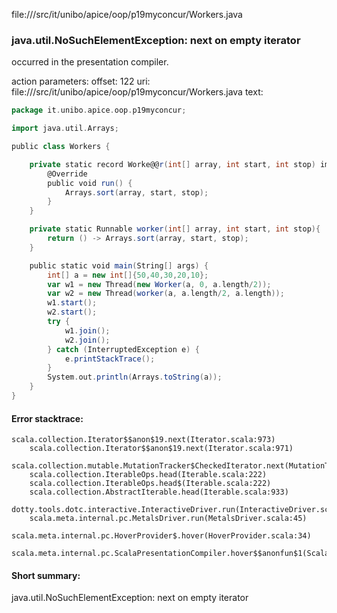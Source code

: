 file://<WORKSPACE>/src/it/unibo/apice/oop/p19myconcur/Workers.java
### java.util.NoSuchElementException: next on empty iterator

occurred in the presentation compiler.

action parameters:
offset: 122
uri: file://<WORKSPACE>/src/it/unibo/apice/oop/p19myconcur/Workers.java
text:
```scala
package it.unibo.apice.oop.p19myconcur;

import java.util.Arrays;

public class Workers {

    private static record Worke@@r(int[] array, int start, int stop) implements Runnable {
        @Override
        public void run() {
            Arrays.sort(array, start, stop);
        }
    }

    private static Runnable worker(int[] array, int start, int stop){
        return () -> Arrays.sort(array, start, stop);
    }

    public static void main(String[] args) {
        int[] a = new int[]{50,40,30,20,10};
        var w1 = new Thread(new Worker(a, 0, a.length/2));
        var w2 = new Thread(worker(a, a.length/2, a.length));
        w1.start();
        w2.start();
        try {
            w1.join();
            w2.join();
        } catch (InterruptedException e) {
            e.printStackTrace();
        }
        System.out.println(Arrays.toString(a));        
    }
}

```



#### Error stacktrace:

```
scala.collection.Iterator$$anon$19.next(Iterator.scala:973)
	scala.collection.Iterator$$anon$19.next(Iterator.scala:971)
	scala.collection.mutable.MutationTracker$CheckedIterator.next(MutationTracker.scala:76)
	scala.collection.IterableOps.head(Iterable.scala:222)
	scala.collection.IterableOps.head$(Iterable.scala:222)
	scala.collection.AbstractIterable.head(Iterable.scala:933)
	dotty.tools.dotc.interactive.InteractiveDriver.run(InteractiveDriver.scala:168)
	scala.meta.internal.pc.MetalsDriver.run(MetalsDriver.scala:45)
	scala.meta.internal.pc.HoverProvider$.hover(HoverProvider.scala:34)
	scala.meta.internal.pc.ScalaPresentationCompiler.hover$$anonfun$1(ScalaPresentationCompiler.scala:329)
```
#### Short summary: 

java.util.NoSuchElementException: next on empty iterator